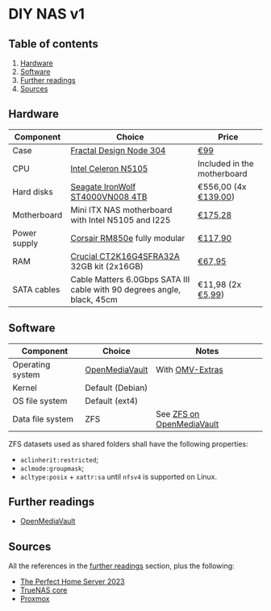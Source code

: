 # DIY NAS v1

## Table of contents <!-- omit in toc -->

1. [Hardware](#hardware)
1. [Software](#software)
1. [Further readings](#further-readings)
1. [Sources](#sources)

## Hardware

| Component    | Choice                                                                  | Price                                                              |
| ------------ | ----------------------------------------------------------------------- | ------------------------------------------------------------------ |
| Case         | [Fractal Design Node 304]                                               | [€99][amazon  fractal design node 304]                             |
| CPU          | [Intel Celeron N5105]                                                   | Included in the motherboard                                        |
| Hard disks   | [Seagate IronWolf ST4000VN008 4TB]                                      | €556,00 (4x [€139,00][coolblue  seagate ironwolf st4000vn008 4tb]) |
| Motherboard  | Mini ITX NAS motherboard with Intel N5105 and I225                      | [€175,28][amazon  nas motherboard]                                 |
| Power supply | [Corsair RM850e] fully modular                                          | [€117,90][amazon  corsair rm850e 2023]                             |
| RAM          | [Crucial CT2K16G4SFRA32A] 32GB kit (2x16GB)                             | [€67,95][amazon  crucial ct2k16g4sfra32a]                          |
| SATA cables  | Cable Matters 6.0Gbps SATA III cable with 90 degrees angle, black, 45cm | €11,98 (2x [€5,99][amazon  cable matters sata cables])             |

## Software

| Component        | Choice           | Notes                                                 |
| ---------------- | ---------------- | ----------------------------------------------------- |
| Operating system | [OpenMediaVault] | With [OMV-Extras](../openmediavault.md#omv-extras)    |
| Kernel           | Default (Debian) |                                                       |
| OS file system   | Default (ext4)   |                                                       |
| Data file system | ZFS              | See [ZFS on OpenMediaVault](../openmediavault.md#zfs) |

ZFS datasets used as shared folders shall have the following properties:
- `aclinherit:restricted`;
- `aclmode:groupmask`;
- `acltype:posix` + `xattr:sa` until `nfsv4` is supported on Linux.

## Further readings

- [OpenMediaVault]

## Sources

All the references in the [further readings] section, plus the following:

- [The Perfect Home Server 2023]
- [TrueNAS core]
- [Proxmox]

<!--
  References
  -->

<!-- Upstream -->
[corsair rm850e]: https://www.corsair.com/ww/en/p/psu/cp-9020249-ww/rme-series-rm850e-fully-modular-low-noise-atx-power-supply-cp-9020249-ww
[crucial ct2k16g4sfra32a]: https://eu.crucial.com/memory/ddr4/ct2k16g4sfra32a
[fractal design node 304]: https://www.fractal-design.com/products/cases/node/node-304/black/
[how to run truenas on proxmox?]: https://www.youtube.com/watch?v=M3pKprTdNqQ
[intel celeron n5105]: https://www.intel.com/content/www/us/en/products/sku/212328/intel-celeron-processor-n5105-4m-cache-up-to-2-90-ghz/specifications.html
[seagate ironwolf st4000vn008 4tb]: https://www.seagate.com/products/nas-drives/ironwolf-hard-drive/
[the perfect home server 2023]: https://www.youtube.com/watch?v=vjDoQA4C22c

<!-- In-article sections -->
[further readings]: #further-readings

<!-- Knowledge base -->
[openmediavault]: ../openmediavault.md
[proxmox]: ../proxmox.md
[truenas core]: ../truenas%20core.md

<!-- Others -->
[amazon  cable matters sata cables]: https://www.amazon.nl/dp/B018Y2LEBE/
[amazon  corsair rm850e 2023]: https://www.amazon.nl/dp/B0BVL17341/
[amazon  crucial ct2k16g4sfra32a]: https://www.amazon.nl/dp/B08C4X9VR5/
[amazon  fractal design node 304]: https://www.amazon.nl/dp/B009PIEMUC/
[amazon  nas motherboard]: https://www.amazon.nl/dp/B0BYVNZDGS/
[coolblue  seagate ironwolf st4000vn008 4tb]: https://www.coolblue.nl/en/product/750006/seagate-ironwolf-st4000vn008-4tb.html
